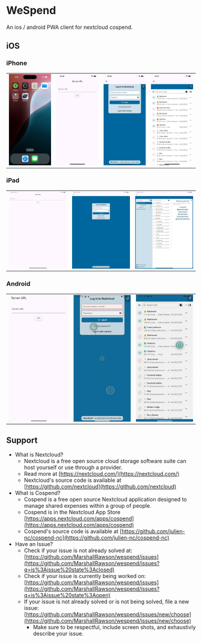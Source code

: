 # WeSpend

An ios / android PWA client for nextcloud cospend.

## iOS

### iPhone
|||||
|-|-|-|-|
|![](./docs/iphone-screenshots/home.png)|![](./docs/iphone-screenshots/server-url.png)|![](./docs/iphone-screenshots/login.png)|![](./docs/iphone-screenshots/example.png)|

### iPad
||||
|-|-|-|
|![](./docs/ipad-screenshots/server-url.png)|![](./docs/ipad-screenshots/login.png)|![](./docs/ipad-screenshots/example.png)|


### Android
||||
|-|-|-|
|![](./docs/android-screenshots/server-url.png)|![](./docs/android-screenshots/login.png)|![](./docs/android-screenshots/example.png)|


## Support

* What is Nextcloud?
  * Nextcloud is a free open source cloud storage software suite can host yourself or use through a provider.
  * Read more at [https://nextcloud.com/](https://nextcloud.com/)
  * Nextcloud's source code is available at [https://github.com/nextcloud](https://github.com/nextcloud)
* What is Cospend?
  * Cospend is a free open source Nextcloud application designed to manage shared expenses within a group of people.
  * Cospend is in the Nextcloud App Store [https://apps.nextcloud.com/apps/cospend](https://apps.nextcloud.com/apps/cospend)
  * Cospend's source code is available at [https://github.com/julien-nc/cospend-nc](https://github.com/julien-nc/cospend-nc)
* Have an Issue?
  * Check if your issue is not already solved at: [https://github.com/MarshallRawson/wespend/issues](https://github.com/MarshallRawson/wespend/issues?q=is%3Aissue%20state%3Aclosed)
  * Check if your issue is currently being worked on: [https://github.com/MarshallRawson/wespend/issues](https://github.com/MarshallRawson/wespend/issues?q=is%3Aissue%20state%3Aopen)
  * If your issue is not already solved or is not being solved, file a new issue: [https://github.com/MarshallRawson/wespend/issues/new/choose](https://github.com/MarshallRawson/wespend/issues/new/choose)
    * Make sure to be respectful, include screen shots, and exhaustivly describe your issue.

